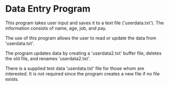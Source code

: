 # Data Entry Program
This program takes user input and saves it to a text file ('userdata.txt'). The information consists of name, age, job, and pay.

The use of this program allows the user to read or update the data from 'userdata.txt'.

The program updates data by creating a 'userdata2.txt' buffer file, deletes the old file, and renames 'userdata2.txt'.

There is a supplied test data 'userdata.txt' file for those whom are interested. It is not required since the program creates a new file if no file exists.
